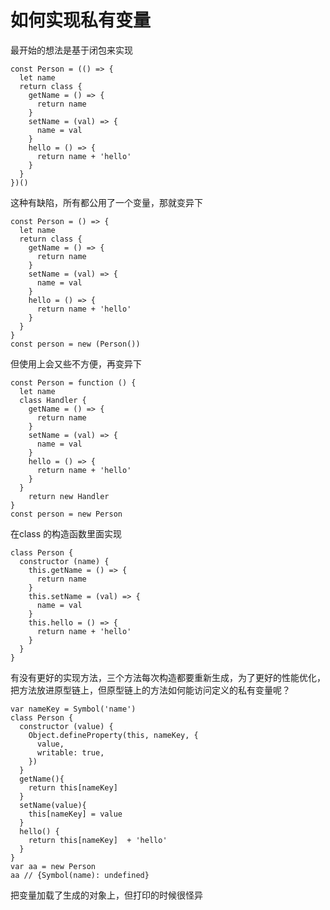 # 如何实现私有变量

最开始的想法是基于闭包来实现

```
const Person = (() => {
  let name
  return class {
    getName = () => {
      return name
    }
    setName = (val) => {
      name = val
    }
    hello = () => {
      return name + 'hello'
    }
  }
})()
```

这种有缺陷，所有都公用了一个变量，那就变异下

```
const Person = () => {
  let name
  return class {
    getName = () => {
      return name
    }
    setName = (val) => {
      name = val
    }
    hello = () => {
      return name + 'hello'
    }
  }
}
const person = new (Person())
```

但使用上会又些不方便，再变异下

```
const Person = function () {
  let name
  class Handler {
    getName = () => {
      return name
    }
    setName = (val) => {
      name = val
    }
    hello = () => {
      return name + 'hello'
    }
  }
	return new Handler
}
const person = new Person
```

在class 的构造函数里面实现

```
class Person {
  constructor (name) {
    this.getName = () => {
      return name
    }
    this.setName = (val) => {
      name = val
    }
    this.hello = () => {
      return name + 'hello'
    }
  }
}
```

有没有更好的实现方法，三个方法每次构造都要重新生成，为了更好的性能优化，把方法放进原型链上，但原型链上的方法如何能访问定义的私有变量呢？

```
var nameKey = Symbol('name')
class Person {
  constructor (value) {
    Object.defineProperty(this, nameKey, {
      value,
      writable: true,
    })
  }
  getName(){
    return this[nameKey]
  }
  setName(value){
    this[nameKey] = value
  }
  hello() {
    return this[nameKey]  + 'hello'
  }
}
var aa = new Person
aa // {Symbol(name): undefined}
```

把变量加载了生成的对象上，但打印的时候很怪异
